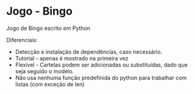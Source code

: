# Jogo - Bingo
Jogo de Bingo escrito em Python

Diferenciais:

* Detecção e instalação de dependências, caso necessário.
* Tutorial - apenas é mostrado na primeira vez
* Flexível - Cartelas podem ser adicionadas ou substituídas, dado que seja seguido o modelo.
* Não usa nenhuma função predefinida do python para trabalhar com listas (com exceção de len)